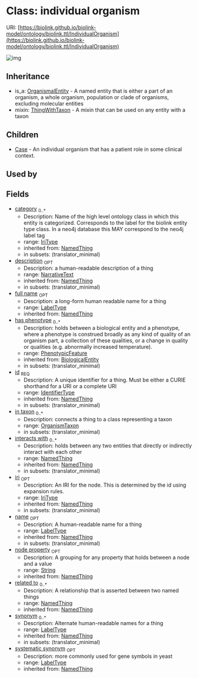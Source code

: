 # Class: individual organism




URI: [https://biolink.github.io/biolink-model/ontology/biolink.ttl/IndividualOrganism](https://biolink.github.io/biolink-model/ontology/biolink.ttl/IndividualOrganism)

![img](http://yuml.me/diagram/nofunky;dir:TB/class/\[NamedThing]<interacts%20with(i)%200..*-%20\[IndividualOrganism|id(i):identifier_type;name(i):label_type%20%3F;category(i):iri_type%20*;node_property(i):string%20%3F;iri(i):iri_type%20%3F;synonym(i):label_type%20*;full_name(i):label_type%20%3F;description(i):narrative_text%20%3F;systematic_synonym(i):label_type%20%3F],%20\[NamedThing]<related%20to(i)%200..*-%20\[IndividualOrganism],%20\[PhenotypicFeature]<has%20phenotype(i)%200..*-%20\[IndividualOrganism],%20\[OrganismTaxon]<in%20taxon%200..*-%20\[IndividualOrganism],%20\[IndividualOrganism]uses%20-.->\[ThingWithTaxon],%20\[IndividualOrganism]^-\[Case],%20\[OrganismalEntity]^-\[IndividualOrganism])
## Inheritance

 *  is_a: [OrganismalEntity](OrganismalEntity.md) - A named entity that is either a part of an organism, a whole organism, population or clade of organisms, excluding molecular entities
 *  mixin: [ThingWithTaxon](ThingWithTaxon.md) - A mixin that can be used on any entity with a taxon
## Children

 * [Case](Case.md) - An individual organism that has a patient role in some clinical context.
## Used by

## Fields

 * [category](category.md)  <sub>0..*</sub>
    * Description: Name of the high level ontology class in which this entity is categorized. Corresponds to the label for the biolink entity type class. In a neo4j database this MAY correspond to the neo4j label tag
    * range: [IriType](IriType.md)
    * inherited from: [NamedThing](NamedThing.md)
    * in subsets: (translator_minimal)
 * [description](description.md)  <sub>OPT</sub>
    * Description: a human-readable description of a thing
    * range: [NarrativeText](NarrativeText.md)
    * inherited from: [NamedThing](NamedThing.md)
    * in subsets: (translator_minimal)
 * [full name](full_name.md)  <sub>OPT</sub>
    * Description: a long-form human readable name for a thing
    * range: [LabelType](LabelType.md)
    * inherited from: [NamedThing](NamedThing.md)
 * [has phenotype](has_phenotype.md)  <sub>0..*</sub>
    * Description: holds between a biological entity and a phenotype, where a phenotype is construed broadly as any kind of quality of an organism part, a collection of these qualities, or a change in quality or qualities (e.g. abnormally increased temperature). 
    * range: [PhenotypicFeature](PhenotypicFeature.md)
    * inherited from: [BiologicalEntity](BiologicalEntity.md)
    * in subsets: (translator_minimal)
 * [id](id.md)  <sub>REQ</sub>
    * Description: A unique identifier for a thing. Must be either a CURIE shorthand for a URI or a complete URI
    * range: [IdentifierType](IdentifierType.md)
    * inherited from: [NamedThing](NamedThing.md)
    * in subsets: (translator_minimal)
 * [in taxon](in_taxon.md)  <sub>0..*</sub>
    * Description: connects a thing to a class representing a taxon
    * range: [OrganismTaxon](OrganismTaxon.md)
    * in subsets: (translator_minimal)
 * [interacts with](interacts_with.md)  <sub>0..*</sub>
    * Description: holds between any two entities that directly or indirectly interact with each other
    * range: [NamedThing](NamedThing.md)
    * inherited from: [NamedThing](NamedThing.md)
    * in subsets: (translator_minimal)
 * [iri](iri.md)  <sub>OPT</sub>
    * Description: An IRI for the node. This is determined by the id using expansion rules.
    * range: [IriType](IriType.md)
    * inherited from: [NamedThing](NamedThing.md)
    * in subsets: (translator_minimal)
 * [name](name.md)  <sub>OPT</sub>
    * Description: A human-readable name for a thing
    * range: [LabelType](LabelType.md)
    * inherited from: [NamedThing](NamedThing.md)
    * in subsets: (translator_minimal)
 * [node property](node_property.md)  <sub>OPT</sub>
    * Description: A grouping for any property that holds between a node and a value
    * range: [String](String.md)
    * inherited from: [NamedThing](NamedThing.md)
 * [related to](related_to.md)  <sub>0..*</sub>
    * Description: A relationship that is asserted between two named things
    * range: [NamedThing](NamedThing.md)
    * inherited from: [NamedThing](NamedThing.md)
 * [synonym](synonym.md)  <sub>0..*</sub>
    * Description: Alternate human-readable names for a thing
    * range: [LabelType](LabelType.md)
    * inherited from: [NamedThing](NamedThing.md)
    * in subsets: (translator_minimal)
 * [systematic synonym](systematic_synonym.md)  <sub>OPT</sub>
    * Description: more commonly used for gene symbols in yeast
    * range: [LabelType](LabelType.md)
    * inherited from: [NamedThing](NamedThing.md)
